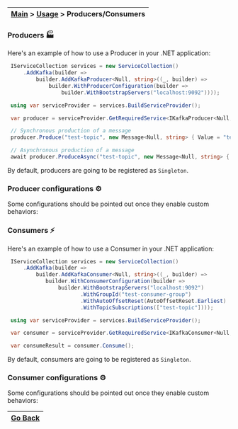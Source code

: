 | [Main](/README.md) > [Usage](/docs/Usage.md) > Producers/Consumers |
|--------------------------------------------------------------------|

### Producers :factory:

Here's an example of how to use a Producer in your .NET application:

```C#
 IServiceCollection services = new ServiceCollection()
     .AddKafka(builder =>
         builder.AddKafkaProducer<Null, string>((_, builder) =>
             builder.WithProducerConfiguration(builder =>
                 builder.WithBootstrapServers("localhost:9092"))));

 using var serviceProvider = services.BuildServiceProvider();

 var producer = serviceProvider.GetRequiredService<IKafkaProducer<Null, string>>();

 // Synchronous production of a message
 producer.Produce("test-topic", new Message<Null, string> { Value = "test" });

 // Asynchronous production of a message
 await producer.ProduceAsync("test-topic", new Message<Null, string> { Value = "test" });
```

By default, producers are going to be registered as ```Singleton```.


### Producer configurations :gear:

Some configurations should be pointed out once they enable custom behaviors:

### Consumers :zap:

Here's an example of how to use a Consumer in your .NET application:

```C#
 IServiceCollection services = new ServiceCollection()
     .AddKafka(builder =>
         builder.AddKafkaConsumer<Null, string>((_, builder) =>
            builder.WithConsumerConfiguration(builder =>
                builder.WithBootstrapServers("localhost:9092")
                       .WithGroupId("test-consumer-group")
                       .WithAutoOffsetReset(AutoOffsetReset.Earliest)
                       .WithTopicSubscriptions(["test-topic"])));

 using var serviceProvider = services.BuildServiceProvider();

 var consumer = serviceProvider.GetRequiredService<IKafkaConsumer<Null, string>>();

 var consumeResult = consumer.Consume();
```

By default, consumers are going to be registered as ```Singleton```.

### Consumer configurations :gear:

Some configurations should be pointed out once they enable custom behaviors:

| [Go Back](/README.md) |
|-----------------------| 